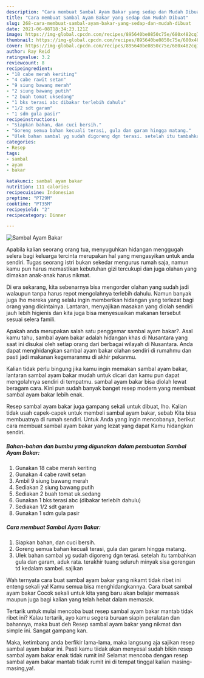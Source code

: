 ```yaml
---
description: "Cara membuat Sambal Ayam Bakar yang sedap dan Mudah Dibuat"
title: "Cara membuat Sambal Ayam Bakar yang sedap dan Mudah Dibuat"
slug: 268-cara-membuat-sambal-ayam-bakar-yang-sedap-dan-mudah-dibuat
date: 2021-06-08T18:34:23.121Z
image: https://img-global.cpcdn.com/recipes/895640be0850c75e/680x482cq70/sambal-ayam-bakar-foto-resep-utama.jpg
thumbnail: https://img-global.cpcdn.com/recipes/895640be0850c75e/680x482cq70/sambal-ayam-bakar-foto-resep-utama.jpg
cover: https://img-global.cpcdn.com/recipes/895640be0850c75e/680x482cq70/sambal-ayam-bakar-foto-resep-utama.jpg
author: Ray Reid
ratingvalue: 3.2
reviewcount: 8
recipeingredient:
- "18 cabe merah keriting"
- "4 cabe rawit setan"
- "9 siung bawang merah"
- "2 siung bawang putih"
- "2 buah tomat uksedang"
- "1 bks terasi abc dibakar terlebih dahulu"
- "1/2 sdt garam"
- "1 sdm gula pasir"
recipeinstructions:
- "Siapkan bahan, dan cuci bersih."
- "Goreng semua bahan kecuali terasi, gula dan garam hingga matang."
- "Ulek bahan sambal yg sudah digoreng dgn terasi. setelah itu tambahkan gula dan garam, aduk rata. terakhir tuang seluruh minyak sisa gorengan td kedalam sambel. sajikan"
categories:
- Resep
tags:
- sambal
- ayam
- bakar

katakunci: sambal ayam bakar 
nutrition: 111 calories
recipecuisine: Indonesian
preptime: "PT29M"
cooktime: "PT35M"
recipeyield: "2"
recipecategory: Dinner

---
```



![Sambal Ayam Bakar](https://img-global.cpcdn.com/recipes/895640be0850c75e/680x482cq70/sambal-ayam-bakar-foto-resep-utama.jpg)

Apabila kalian seorang orang tua, menyuguhkan hidangan menggugah selera bagi keluarga tercinta merupakan hal yang mengasyikan untuk anda sendiri. Tugas seorang istri bukan sekedar mengurus rumah saja, namun kamu pun harus memastikan kebutuhan gizi tercukupi dan juga olahan yang dimakan anak-anak harus nikmat.

Di era  sekarang, kita sebenarnya bisa mengorder olahan yang sudah jadi walaupun tanpa harus repot mengolahnya terlebih dahulu. Namun banyak juga lho mereka yang selalu ingin memberikan hidangan yang terlezat bagi orang yang dicintainya. Lantaran, menyajikan masakan yang diolah sendiri jauh lebih higienis dan kita juga bisa menyesuaikan makanan tersebut sesuai selera famili. 



Apakah anda merupakan salah satu penggemar sambal ayam bakar?. Asal kamu tahu, sambal ayam bakar adalah hidangan khas di Nusantara yang saat ini disukai oleh setiap orang dari berbagai wilayah di Nusantara. Anda dapat menghidangkan sambal ayam bakar olahan sendiri di rumahmu dan pasti jadi makanan kegemaranmu di akhir pekanmu.

Kalian tidak perlu bingung jika kamu ingin memakan sambal ayam bakar, lantaran sambal ayam bakar mudah untuk dicari dan kamu pun dapat mengolahnya sendiri di tempatmu. sambal ayam bakar bisa diolah lewat beragam cara. Kini pun sudah banyak banget resep modern yang membuat sambal ayam bakar lebih enak.

Resep sambal ayam bakar juga gampang sekali untuk dibuat, lho. Kalian tidak usah capek-capek untuk membeli sambal ayam bakar, sebab Kita bisa membuatnya di rumah sendiri. Untuk Anda yang ingin mencobanya, berikut cara membuat sambal ayam bakar yang lezat yang dapat Kamu hidangkan sendiri.

<!--inarticleads1-->

##### Bahan-bahan dan bumbu yang digunakan dalam pembuatan Sambal Ayam Bakar:

1. Gunakan 18 cabe merah keriting
1. Gunakan 4 cabe rawit setan
1. Ambil 9 siung bawang merah
1. Sediakan 2 siung bawang putih
1. Sediakan 2 buah tomat uk.sedang
1. Gunakan 1 bks terasi abc (dibakar terlebih dahulu)
1. Sediakan 1/2 sdt garam
1. Gunakan 1 sdm gula pasir




<!--inarticleads2-->

##### Cara membuat Sambal Ayam Bakar:

1. Siapkan bahan, dan cuci bersih.
1. Goreng semua bahan kecuali terasi, gula dan garam hingga matang.
1. Ulek bahan sambal yg sudah digoreng dgn terasi. setelah itu tambahkan gula dan garam, aduk rata. terakhir tuang seluruh minyak sisa gorengan td kedalam sambel. sajikan




Wah ternyata cara buat sambal ayam bakar yang nikamt tidak ribet ini enteng sekali ya! Kamu semua bisa menghidangkannya. Cara buat sambal ayam bakar Cocok sekali untuk kita yang baru akan belajar memasak maupun juga bagi kalian yang telah hebat dalam memasak.

Tertarik untuk mulai mencoba buat resep sambal ayam bakar mantab tidak ribet ini? Kalau tertarik, ayo kamu segera buruan siapin peralatan dan bahannya, maka buat deh Resep sambal ayam bakar yang nikmat dan simple ini. Sangat gampang kan. 

Maka, ketimbang anda berfikir lama-lama, maka langsung aja sajikan resep sambal ayam bakar ini. Pasti kamu tiidak akan menyesal sudah bikin resep sambal ayam bakar enak tidak rumit ini! Selamat mencoba dengan resep sambal ayam bakar mantab tidak rumit ini di tempat tinggal kalian masing-masing,ya!.

